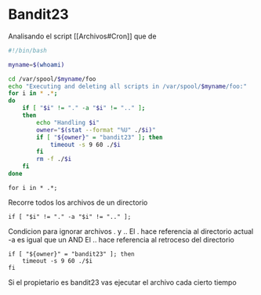 # Bandit23
Analisando el script [[Archivos#Cron]] que de
```bash
#!/bin/bash

myname=$(whoami)

cd /var/spool/$myname/foo
echo "Executing and deleting all scripts in /var/spool/$myname/foo:"
for i in * .*;
do
    if [ "$i" != "." -a "$i" != ".." ];
    then
        echo "Handling $i"
        owner="$(stat --format "%U" ./$i)"
        if [ "${owner}" = "bandit23" ]; then
            timeout -s 9 60 ./$i
        fi
        rm -f ./$i
    fi
done
```

	for i in * .*;
Recorre todos los archivos de un directorio

	if [ "$i" != "." -a "$i" != ".." ];
Condicion para ignorar archivos . y ..
El . hace referencia al directorio actual
-a es igual que un AND
El .. hace referencia al retroceso del directorio

	if [ "${owner}" = "bandit23" ]; then
		timeout -s 9 60 ./$i
	fi
Si el propietario es bandit23 vas ejecutar el archivo cada cierto tiempo
